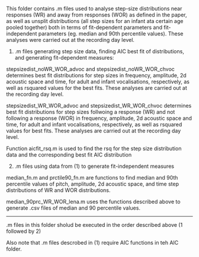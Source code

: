 This folder contains .m files used to analyse step-size distributions near responses (WR) and away from responses (WOR) as defined in the paper, as well as unsplit distributions (all step sizes for an infant ata certain age pooled together) both in terms of fit-dependent parameters and fit-independent parameters (eg. median and 90th percentile values). These analyses were carried out at the recording day level.

1) .m files generating step size data, finding AIC best fit of distributions, and generating fit-dependent measures:

stepsizedist_noWR_WOR_advoc and stepsizedist_noWR_WOR_chvoc determines best fit distributions for step sizes in frequency, amplitude, 2d acoustic space and time, for adult and infant vocalisations, respectively, as well as rsquared values for the best fits. These analyses are carried out at the recording day level. 

stepsizedist_WR_WOR_advoc and stepsizedist_WR_WOR_chvoc determines best fit distributions for step sizes follwoing a response (WR) and not following a response (WOR) in frequency, amplitude, 2d acoustic space and time, for adult and infant vocalisations, respectively, as well as rsquared values for best fits. These analyses are carried out at the recording day level. 

Function aicfit_rsq.m is used to find the rsq for the step size distribution data and the corresponding best fit AIC distribution

2) .m files using data from (1) to generate fit-independent measures

median_fn.m and prctile90_fn.m are functions to find median and 90th percentile values of pitch, amplitude, 2d acoustic space, and time step distributions of WR and WOR distributions.

median_90prc_WR_WOR_lena.m uses the functions described above to generate .csv files of median and 90 percentile values.


--------------
.m files in this folder sholud be executed in the order described above (1 followed by 2)

Also note that .m files descrobed in (1) require AIC functions in teh AIC folder. 
